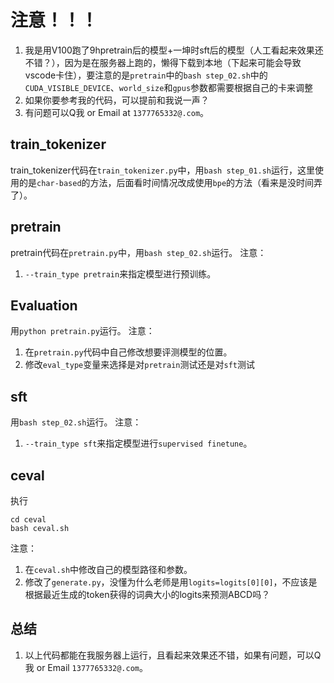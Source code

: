 # 注意！！！
1. 我是用V100跑了9hpretrain后的模型+一坤时sft后的模型（人工看起来效果还不错？），因为是在服务器上跑的，懒得下载到本地（下起来可能会导致vscode卡住），要注意的是`pretrain`中的`bash step_02.sh`中的`CUDA_VISIBLE_DEVICE`、`world_size`和`gpus`参数都需要根据自己的卡来调整
2. 如果你要参考我的代码，可以提前和我说一声？ 
3. 有问题可以Q我 or Email at `1377765332@.com`。

## train_tokenizer
train_tokenizer代码在`train_tokenizer.py`中，用`bash step_01.sh`运行，这里使用的是`char-based`的方法，后面看时间情况改成使用`bpe`的方法（看来是没时间弄了）。

## pretrain
pretrain代码在`pretrain.py`中，用`bash step_02.sh`运行。
注意：
1. `--train_type pretrain`来指定模型进行预训练。


## Evaluation
用`python pretrain.py`运行。
注意：
1. 在`pretrain.py`代码中自己修改想要评测模型的位置。
2. 修改`eval_type`变量来选择是对`pretrain`测试还是对`sft`测试

## sft
用`bash step_02.sh`运行。
注意：
1. `--train_type sft`来指定模型进行`supervised finetune`。

## ceval
执行
```
cd ceval
bash ceval.sh
```
注意：
1. 在`ceval.sh`中修改自己的模型路径和参数。
2. 修改了`generate.py`，没懂为什么老师是用`logits=logits[0][0]`，不应该是根据最近生成的token获得的词典大小的logits来预测ABCD吗？

## 总结
1. 以上代码都能在我服务器上运行，且看起来效果还不错，如果有问题，可以Q我 or Email `1377765332@.com`。